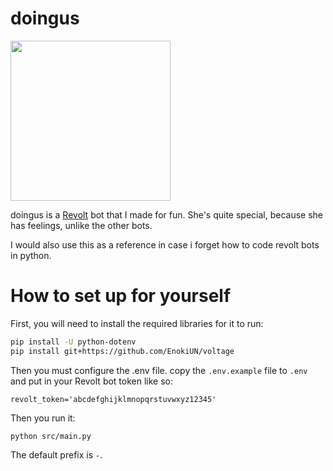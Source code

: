 # doingus

<img src="https://autumn.revolt.chat/avatars/NLpB-BNgWZAA915E14GnzCB2KW3n2wWtgIg19VgJQy/IMG_20230504_110523_1.jpg" width="256" height="256">

doingus is a [Revolt](https://revolt.chat) bot that I made for fun. She's quite special, because she has feelings, unlike the other bots.

I would also use this as a reference in case i forget how to code revolt bots in python.

# How to set up for yourself

First, you will need to install the required libraries for it to run:

```sh
pip install -U python-dotenv
pip install git+https://github.com/EnokiUN/voltage
```

Then you must configure the .env file. copy the `.env.example` file to `.env` and put in your Revolt bot token like so:

```
revolt_token='abcdefghijklmnopqrstuvwxyz12345'
```

Then you run it:

```
python src/main.py
```

The default prefix is `-`.